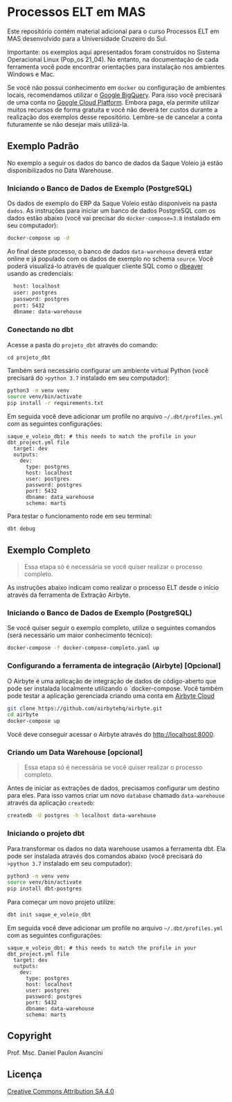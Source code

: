 # Processos ELT em MAS

Este repositório contém material adicional para o curso Processos ELT em MAS desenvolvido para a Universidade Cruzeiro do Sul.

Importante: os exemplos aqui apresentados foram construídos no Sistema Operacional Linux (Pop_os 21_04). No entanto, na documentação de cada ferramenta você pode encontrar orientações para instalação nos ambientes Windows e Mac.

Se você não possui conhecimento em `docker` ou configuração de ambientes locais, recomendamos utilizar o [Google BigQuery](https://cloud.google.com/bigquery?hl=pt-br). Para isso você precisará de uma conta no [Google Cloud Platform](https://console.developers.google.com/?hl=pt-Br). Embora paga, ela permite utilizar muitos recursos de forma gratuita e você não deverá ter custos durante a realização dos exemplos desse repositório. Lembre-se de cancelar a conta futuramente se não desejar mais utilizá-la.


## Exemplo Padrão 

No exemplo a seguir os dados do banco de dados da Saque Voleio já estão disponibilizados no Data Warehouse.


### Iniciando o Banco de Dados de Exemplo (PostgreSQL)

Os dados de exemplo do ERP da Saque Voleio estão disponíveis na pasta `dados`. As instruções para iniciar um banco de dados PostgreSQL com os dados estão abaixo (você vai precisar do `docker-compose=3.8` instalado em seu computador):

```bash
docker-compose up -d
```

Ao final deste processo, o banco de dados `data-warehouse` deverá estar online e já populado com os dados de exemplo no schema `source`. Você poderá visualizá-lo através de qualquer cliente SQL como o [dbeaver](https://dbeaver.io/download/) usando as credenciais:

```bash
  host: localhost
  user: postgres
  password: postgres
  port: 5432
  dbname: data-warehouse
```

### Conectando no dbt

Acesse a pasta do `projeto_dbt` através do comando:

```
cd projeto_dbt
```

Também será necessário configurar um ambiente virtual Python (você precisará do `>python 3.7` instalado em seu computador):

```bash
python3 -m venv venv
source venv/bin/activate
pip install -r requirements.txt
```

Em seguida você deve adicionar um profile no arquivo `~/.dbt/profiles.yml` com as seguintes configurações:

```
saque_e_voleio_dbt: # this needs to match the profile in your dbt_project.yml file
  target: dev
  outputs:
    dev:
      type: postgres
      host: localhost
      user: postgres
      password: postgres
      port: 5432
      dbname: data_warehouse
      schema: marts
```

Para testar o funcionamento rode em seu terminal:

```
dbt debug
```


## Exemplo Completo

> Essa etapa só é necessária se você quiser realizar o processo completo.

As instruções abaixo indicam como realizar o processo ELT desde o início através da ferramenta de Extração Airbyte.

### Iniciando o Banco de Dados de Exemplo (PostgreSQL)

Se você quiser seguir o exemplo completo, utilize o seguintes comandos (será necessário um maior conhecimento técnico):

```bash
docker-compose -f docker-compose-completo.yaml up
```

### Configurando a ferramenta de integração (Airbyte) [Opcional]

O Airbyte é uma aplicação de integração de dados de código-aberto que pode ser instalada localmente utilizando o `docker-compose. Você também pode testar a aplicação gerenciada criando uma conta em [Airbyte Cloud](https://airbyte.com/)

```bash
git clone https://github.com/airbytehq/airbyte.git
cd airbyte
docker-compose up
```

Você deve conseguir acessar o Airbyte através do [http://localhost:8000](http://localhost:8000).


### Criando um Data Warehouse [opcional]

> Essa etapa só é necessária se você quiser realizar o processo completo.
> 
Antes de iniciar as extrações de dados, precisamos configurar um destino para eles. Para isso vamos criar um novo `database` chamado `data-warehouse`  através da aplicação `createdb`:

```bash
createdb -U postgres -h localhost data-warehouse
```

### Iniciando o projeto dbt


Para transformar os dados no data warehouse usamos a ferramenta dbt. Ela pode ser instalada através dos comandos abaixo (você precisará do `>python 3.7` instalado em seu computador):

```bash
python3 -m venv venv
source venv/bin/activate
pip install dbt-postgres
```

Para começar um novo projeto utilize:

```bash
dbt init saque_e_voleio_dbt
```

Em seguida você deve adicionar um profile no arquivo `~/.dbt/profiles.yml` com as seguintes configurações:

```
saque_e_voleio_dbt: # this needs to match the profile in your dbt_project.yml file
  target: dev
  outputs:
    dev:
      type: postgres
      host: localhost
      user: postgres
      password: postgres
      port: 5432
      dbname: data-warehouse
      schema: marts
```

## Copyright

Prof. Msc. Daniel Paulon Avancini

## Licença

[Creative Commons Attribution SA 4.0](LICENSE)